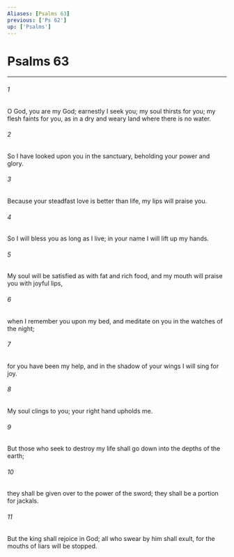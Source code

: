 ```yaml
---
Aliases: [Psalms 63]
previous: ['Ps 62']
up: ['Psalms']
---
```

# Psalms 63

***

 

###### 1 
O God, you are my God; earnestly I seek you; 
 my soul thirsts for you; 
 my flesh faints for you, 
 as in a dry and weary land where there is no water. 
 
 

###### 2 
So I have looked upon you in the sanctuary, 
 beholding your power and glory. 
 
 

###### 3 
Because your steadfast love is better than life, 
 my lips will praise you. 
 
 

###### 4 
So I will bless you as long as I live; 
 in your name I will lift up my hands.
 
 

###### 5 
My soul will be satisfied as with fat and rich food, 
 and my mouth will praise you with joyful lips, 
 
 

###### 6 
when I remember you upon my bed, 
 and meditate on you in the watches of the night; 
 
 

###### 7 
for you have been my help, 
 and in the shadow of your wings I will sing for joy. 
 
 

###### 8 
My soul clings to you; 
 your right hand upholds me.
 
 

###### 9 
But those who seek to destroy my life 
 shall go down into the depths of the earth; 
 
 

###### 10 
they shall be given over to the power of the sword; 
 they shall be a portion for jackals. 
 
 

###### 11 
But the king shall rejoice in God; 
 all who swear by him shall exult, 
 for the mouths of liars will be stopped.
 
